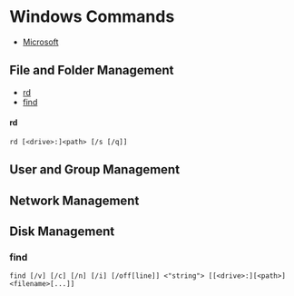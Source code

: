 
# Windows Commands
- [Microsoft](https://learn.microsoft.com/en-us/windows-server/administration/windows-commands/windows-commands)

## File and Folder Management
   * [rd](###rd)
   * [find](###find)

#### rd
```
rd [<drive>:]<path> [/s [/q]]
```
## User and Group Management



## Network Management



## Disk Management





### find
```
find [/v] [/c] [/n] [/i] [/off[line]] <"string"> [[<drive>:][<path>]<filename>[...]]
```
